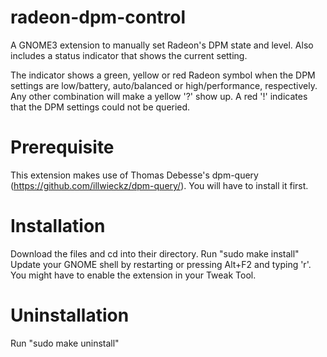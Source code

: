 # radeon-dpm-control
A GNOME3 extension to manually set Radeon's DPM state and level. Also includes a status indicator that shows the current setting.

The indicator shows a green, yellow or red Radeon symbol when the DPM settings are low/battery, auto/balanced or high/performance, respectively. Any other combination will make a yellow '?' show up. A red '!' indicates that the DPM settings could not be queried.

# Prerequisite

This extension makes use of Thomas Debesse's dpm-query (https://github.com/illwieckz/dpm-query/). You will have to install it first.

# Installation
Download the files and cd into their directory.
Run "sudo make install"
Update your GNOME shell by restarting or pressing Alt+F2 and typing 'r'.
You might have to enable the extension in your Tweak Tool.

# Uninstallation
Run "sudo make uninstall"
